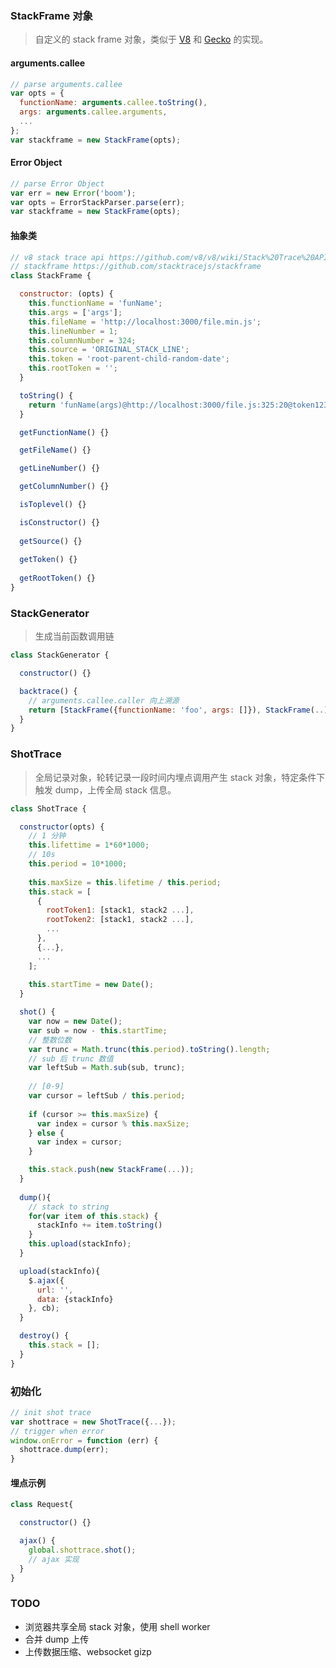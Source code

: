 ### StackFrame 对象

> 自定义的 stack frame 对象，类似于 [V8](https://github.com/v8/v8/wiki/Stack%20Trace%20API) 和 [Gecko](http://mxr.mozilla.org/mozilla-central/source/xpcom/base/nsIException.idl#14) 的实现。

#### arguments.callee

```js
// parse arguments.callee
var opts = {
  functionName: arguments.callee.toString(),
  args: arguments.callee.arguments,
  ...
};
var stackframe = new StackFrame(opts);
```
#### Error Object

```js
// parse Error Object
var err = new Error('boom');
var opts = ErrorStackParser.parse(err);
var stackframe = new StackFrame(opts);
```

#### 抽象类
```javascript
// v8 stack trace api https://github.com/v8/v8/wiki/Stack%20Trace%20API
// stackframe https://github.com/stacktracejs/stackframe
class StackFrame {

  constructor: (opts) {
    this.functionName = 'funName';
    this.args = ['args'];
    this.fileName = 'http://localhost:3000/file.min.js';
    this.lineNumber = 1;
    this.columnNumber = 324;
    this.source = 'ORIGINAL_STACK_LINE';
    this.token = 'root-parent-child-random-date';
    this.rootToken = '';
  }

  toString() {
    return 'funName(args)@http://localhost:3000/file.js:325:20@token123';
  }

  getFunctionName() {}

  getFileName() {}

  getLineNumber() {}

  getColumnNumber() {}

  isToplevel() {}

  isConstructor() {}
  
  getSource() {}
  
  getToken() {}
  
  getRootToken() {}
}
```

### StackGenerator

> 生成当前函数调用链

```javascript
class StackGenerator {

  constructor() {}

  backtrace() {
    // arguments.callee.caller 向上溯源
    return [StackFrame({functionName: 'foo', args: []}), StackFrame(..), StackFrame(..)];
  }
}
```

### ShotTrace

> 全局记录对象，轮转记录一段时间内埋点调用产生 stack 对象，特定条件下触发 dump，上传全局 stack 信息。

```javascript
class ShotTrace {

  constructor(opts) {
    // 1 分钟
    this.lifettime = 1*60*1000;
    // 10s
    this.period = 10*1000;
    
    this.maxSize = this.lifetime / this.period;
    this.stack = [
      {
        rootToken1: [stack1, stack2 ...],
        rootToken2: [stack1, stack2 ...],
        ...
      },
      {...},
      ...
    ];
    
    this.startTime = new Date();
  }

  shot() {
    var now = new Date();
    var sub = now - this.startTime;
    // 整数位数
    var trunc = Math.trunc(this.period).toString().length;
    // sub 后 trunc 数值
    var leftSub = Math.sub(sub, trunc);
    
    // [0-9]
    var cursor = leftSub / this.period;
    
    if (cursor >= this.maxSize) {
      var index = cursor % this.maxSize;
    } else {
      var index = cursor;
    }

    this.stack.push(new StackFrame(...));
  }
  
  dump(){
    // stack to string
    for(var item of this.stack) {
      stackInfo += item.toString()
    }
    this.upload(stackInfo);
  }

  upload(stackInfo){
    $.ajax({
      url: '',
      data: {stackInfo}
    }, cb);
  }

  destroy() {
    this.stack = [];
  }  
}
```

### 初始化

```javascript
// init shot trace
var shottrace = new ShotTrace({...});
// trigger when error
window.onError = function (err) {
  shottrace.dump(err);
}
```

#### 埋点示例

```javascript
class Request{

  constructor() {}

  ajax() {
    global.shottrace.shot();
    // ajax 实现
  }
}
```

### TODO

+ 浏览器共享全局 stack 对象，使用 shell worker
+ 合并 dump 上传
+ 上传数据压缩、websocket gizp
